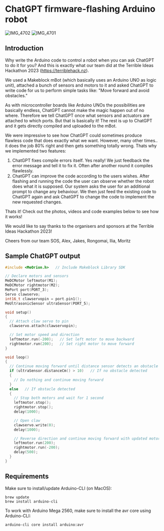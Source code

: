 # ChatGPT firmware-flashing Arduino robot
![IMG_4702](https://user-images.githubusercontent.com/2031472/224521842-18cb33e2-ca89-44d1-907d-dac636054761.jpg)
![IMG_4701](https://user-images.githubusercontent.com/2031472/224521844-2a5644e5-27d3-4708-8fd6-3fe7e24d086d.jpg)

## Introduction

Why write the Arduino code to control a robot when you can ask ChatGPT to do it for you?
And this is exactly what our team did at the Terrible Ideas Hackathon 2023 (https://terriblehack.nz). 


We used a Makeblock mBot (which basically uses an Arduino UNO as logic unit), attached a bunch of sensors and motors to it and asked ChatGPT to write code for us to perform simple tasks like: "Move forward and avoid obstacles."

As with microcontroller boards like Arduino UNOs the possibilities are basically endless, ChatGPT cannot make the magic happen out of no where. Therefore we tell ChatGPT once what sensors and actuators are attached to which ports. But that is basically it! The rest is up to ChatGPT and it gets directly compiled and uploaded to the mBot.

We were impressive to see how ChatGPT could sometimes produce flawless code that does exactly what we want. However, many other times.. it does the job 80% right and then gets something totally wrong. Thats why we implemented two features:

1. ChatGPT fixes compile errors itself. Yes really! We just feedback the error message and tell it to fix it. Often after another round it compiles flawlessly.
2. ChatGPT can improve the code according to the users wishes. After flashing and running the code the user can observe whether the robot does what it is supposed. Our system asks the user for an additional prompt to change any behaviour. We then just feed the existing code to ChatGPT again and ask ChatGPT to change the code to implement the new requested changes.

Thats it! Check out the photos, videos and code examples below to see how it works!


We would like to say thanks to the organisers and sponsors at the Terrible Ideas Hackathon 2023!

Cheers from our team SOS,
Alex, Jakes, Rongomai, Ilia, Moritz


## Sample ChatGPT output

```c++
#include <MeOrion.h>   // Include Makeblock Library SDK

// Declare motors and sensors
MeDCMotor leftmotor(M1);
MeDCMotor rightmotor(M2);
MePort port(PORT_3);
Servo clawservo;
int16_t clawservopin = port.pin1();
MeUltrasonicSensor ultraSensor(PORT_5);

void setup()
{
  // Attach claw servo to pin
  clawservo.attach(clawservopin);

  // Set motor speed and direction
  leftmotor.run(-200);   // Set left motor to move backward
  rightmotor.run(200);   // Set right motor to move forward
}

void loop()
{
  // Continue moving forward until distance sensor detects an obstacle
  if (ultraSensor.distanceCm() > 10)   // If no obstacle detected
  {
    // Do nothing and continue moving forward
  }
  else   // If obstacle detected
  {
    // Stop both motors and wait for 1 second
    leftmotor.stop();
    rightmotor.stop();
    delay(1000);

    // Open claw
    clawservo.write(0);
    delay(1000);

    // Reverse direction and continue moving forward with updated motor directions
    leftmotor.run(200);
    rightmotor.run(-200);
    delay(500);
  }
}
```

## Requirements

Make sure to install/update Arduino-CLI (on MacOS):

```
brew update
brew install arduino-cli
```

To work with Arduino Mega 2560, make sure to install the avr core using Arduino-CLI:

```
arduino-cli core install arduino:avr
```
